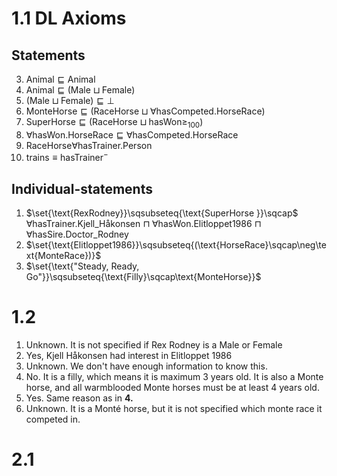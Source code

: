 
# 1.1 DL Axioms
## Statements
3. $\text{Animal}\sqsubseteq \text{Animal}$
4. $\text{Animal}\sqsubseteq(\text{Male}\sqcup \text{Female})$
5. $(\text{Male}\sqcup \text{Female})\sqsubseteq\bot$
13. $\text{MonteHorse}\sqsubseteq (\text{RaceHorse}\sqcup\forall \text{hasCompeted.HorseRace})$
14. $\text{SuperHorse}\sqsubseteq{(\text{RaceHorse}\sqcup\text{hasWon}\geq_{100})}$
15. $\forall\text{hasWon.HorseRace}\sqsubseteq{\forall \text{hasCompeted.HorseRace}}$
19. $\text{RaceHorse}\forall\text{hasTrainer.Person}$
21. $\text{trains}\equiv \text{hasTrainer}^{-}$

## Individual-statements
1. $\set{\text{RexRodney}}\sqsubseteq{\text{SuperHorse }}\sqcap$
	$\forall\text{hasTrainer.Kjell\_Håkonsen }\sqcap$
	$\forall\text{hasWon.Elitloppet1986 }\sqcap$
	$\forall\text{hasSire.Doctor\_Rodney}$
2. $\set{\text{Elitloppet1986}}\sqsubseteq{(\text{HorseRace}\sqcap\neg\text{MonteRace})}$
3. $\set{\text{"Steady, Ready, Go"}}\sqsubseteq{\text{Filly}\sqcap\text{MonteHorse}}$

# 1.2
1. Unknown. It is not specified if Rex Rodney is a Male or Female
2. Yes, Kjell Håkonsen had interest in Elitloppet 1986 
3. Unknown. We don't have enough information to know this.
4. No. It is a filly, which means it is maximum 3 years old. It is also a Monte horse, and all warmblooded Monte horses must be at least 4 years old.
5. Yes. Same reason as in **4.**
6. Unknown. It is a Monté horse, but it is not specified which monte race it competed in.

# 2.1

